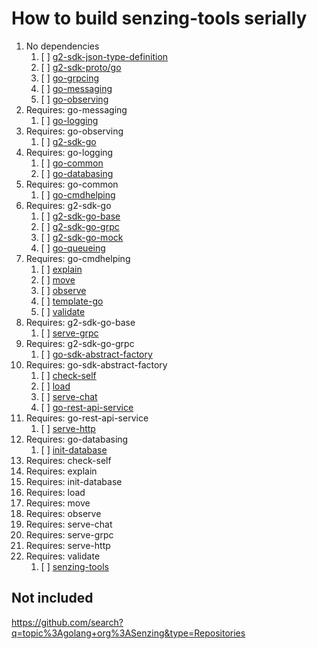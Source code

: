 # How to build senzing-tools serially

1. No dependencies
    1. [ ] [g2-sdk-json-type-definition](https://github.com/Senzing/g2-sdk-json-type-definition)
    1. [ ] [g2-sdk-proto/go](https://github.com/senzing/g2-sdk-proto/go)
    1. [ ] [go-grpcing](https://github.com/senzing/go-grpcing)
    1. [ ] [go-messaging](https://github.com/senzing/go-messaging)
    1. [ ] [go-observing](https://github.com/senzing/go-observing)
1. Requires: go-messaging
    1. [ ] [go-logging](https://github.com/senzing/go-logging)
1. Requires: go-observing
    1. [ ] [g2-sdk-go](https://github.com/senzing/g2-sdk-go)
1. Requires: go-logging
    1. [ ] [go-common](https://github.com/senzing/go-common)
    1. [ ] [go-databasing](https://github.com/senzing/go-databasing)
1. Requires: go-common
    1. [ ] [go-cmdhelping](https://github.com/Senzing/go-cmdhelping)
1. Requires: g2-sdk-go
    1. [ ] [g2-sdk-go-base](https://github.com/senzing/g2-sdk-go-base)
    1. [ ] [g2-sdk-go-grpc](https://github.com/senzing/g2-sdk-go-grpc)
    1. [ ] [g2-sdk-go-mock](https://github.com/Senzing/g2-sdk-go-mock)
    1. [ ] [go-queueing](https://github.com/Senzing/go-queueing)
1. Requires: go-cmdhelping
    1. [ ] [explain](https://github.com/Senzing/explain)
    1. [ ] [move](https://github.com/Senzing/move)
    1. [ ] [observe](https://github.com/senzing/observe)
    1. [ ] [template-go](https://github.com/Senzing/template-go)
    1. [ ] [validate](https://github.com/Senzing/validate)
1. Requires: g2-sdk-go-base
    1. [ ] [serve-grpc](https://github.com/Senzing/serve-grpc)
1. Requires: g2-sdk-go-grpc
    1. [ ] [go-sdk-abstract-factory](https://github.com/senzing/go-sdk-abstract-factory)
1. Requires: go-sdk-abstract-factory
    1. [ ] [check-self](https://github.com/Senzing/check-self)
    1. [ ] [load](https://github.com/Senzing/load)
    1. [ ] [serve-chat](https://github.com/Senzing/serve-chat)
    1. [ ] [go-rest-api-service](https://github.com/senzing/go-rest-api-service)
1. Requires: go-rest-api-service
    1. [ ] [serve-http](https://github.com/senzing/serve-http)
1. Requires: go-databasing
    1. [ ] [init-database](https://github.com/Senzing/init-database)
1. Requires: check-self
1. Requires: explain
1. Requires: init-database
1. Requires: load
1. Requires: move
1. Requires: observe
1. Requires: serve-chat
1. Requires: serve-grpc
1. Requires: serve-http
1. Requires: validate
    1. [ ] [senzing-tools](https://github.com/Senzing/senzing-tools)

## Not included

<https://github.com/search?q=topic%3Agolang+org%3ASenzing&type=Repositories>
